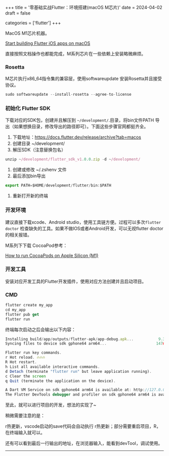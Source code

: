 +++
title = '零基础实战Flutter：环境搭建(macOS M芯片)'
date = 2024-04-02
draft = false

categories = ['flutter']
+++

MacOS M1芯片机器。

[Start building Flutter iOS apps on macOS](https://docs.flutter.dev/get-started/install/macos/mobile-ios?tab=download)

直接按照文档操作也都能完成，M系列芯片在一些依赖上安装略微麻烦。

### Rosetta

M芯片执行x86_64指令集的兼容层，使用softwareupdate 安装Rosetta并且接受协议。

```jsx
sudo softwareupdate --install-rosetta --agree-to-license
```

### **初始化 Flutter SDK**

下载对应的SDK包，创建并且解压到 `~/development/`.目录，将bin文件PATH 导出（如果想换目录，修改导出的路径即可）。下面这些步骤官网都挺齐全。

1. 下载地址：https://docs.flutter.dev/release/archive?tab=macos 
2. 创建目录 ~/development/ 
3. 解压SDK（注意替换包名）

```jsx
unzip ~/development/flutter_sdk_v1.0.0.zip -d ~/development/
```

1. 创建或修改 ~/.zshenv 文件
2. 最后添加bin导出

```jsx
export PATH=$HOME/development/flutter/bin:$PATH
```

1. 重新打开新的终端

### 开发环境

建议直接下载xcode、Android studio，使用工具链方便。过程可以多次`flutter doctor` 检查缺失的工具。如果不做IOS或者Android开发，可以无视flutter doctor的相关报错。

M系列下下载 CocoaPod参考：

[How to run CocoaPods on Apple Silicon (M1)](https://stackoverflow.com/questions/64901180/how-to-run-cocoapods-on-apple-silicon-m1)

### 开发工具

安装对应开发工具的Flutter开发插件，使用对应方法创建并且启动项目。

### CMD

```jsx
flutter create my_app
cd my_app
flutter pub get
flutter run
```

终端每次启动之后会输出以下内容：

```jsx
Installing build/app/outputs/flutter-apk/app-debug.apk...           9.3s
Syncing files to device sdk gphone64 arm64...                      147ms

Flutter run key commands.
r Hot reload. 🔥🔥🔥
R Hot restart.
h List all available interactive commands.
d Detach (terminate "flutter run" but leave application running).
c Clear the screen
q Quit (terminate the application on the device).

A Dart VM Service on sdk gphone64 arm64 is available at: http://127.0.0.1:56456/1Aldd0I28OM=/
The Flutter DevTools debugger and profiler on sdk gphone64 arm64 is available at: http://127.0.0.1:9100?uri=http://127.0.0.1:56456/1Aldd0I28OM=/
```
至此，就可以进行项目的开发，想法的实现了~

稍微需要注意的是：

r热更新，vscode启动的save代码会自动执行 r热更新；部分需要重启项目，R，在终端输入就可以。

还有可以看到最后一行输出的地址，在浏览器输入，能看到devTool，调试使用。

----
<!-- [下一篇：项目开发的一些过程](https://juejin.cn/post/7355389990531416116) -->